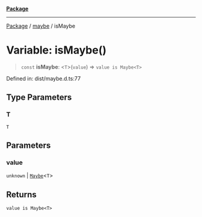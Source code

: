 [**Package**](../../README.md)

***

[Package](../../modules.md) / [maybe](../README.md) / isMaybe

# Variable: isMaybe()

> `const` **isMaybe**: \<`T`\>(`value`) => `value is Maybe<T>`

Defined in: dist/maybe.d.ts:77

## Type Parameters

### T

`T`

## Parameters

### value

`unknown` | [`Maybe`](../type-aliases/Maybe.md)\<`T`\>

## Returns

`value is Maybe<T>`
